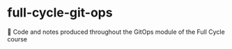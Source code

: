 # full-cycle-git-ops
🔄 Code and notes produced throughout the GitOps module of the Full Cycle course
